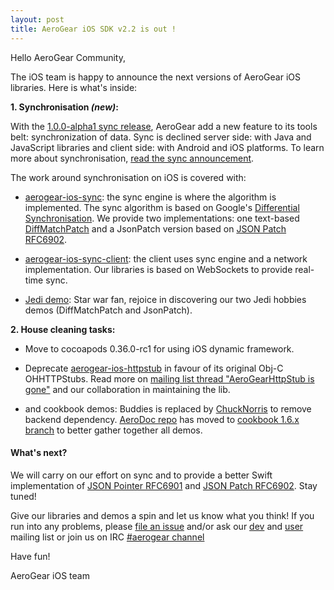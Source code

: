 ```yaml
---
layout: post
title: AeroGear iOS SDK v2.2 is out !
---
```


Hello AeroGear Community,

The iOS team is happy to announce the next versions of AeroGear iOS libraries. Here is what's inside:

**1. Synchronisation *(new)*:**

With the [1.0.0-alpha1 sync release](/sync), AeroGear add a new feature to its tools belt: synchronization of data. Sync is declined server side: with Java and JavaScript libraries and client side: with Android and iOS platforms. To learn more about synchronisation, [read the sync announcement](/news/2015/02/17/aerogear-sync/index.html).

The work around synchronisation on iOS is covered with:

- [aerogear-ios-sync](https://github.com/aerogear/aerogear-ios-sync): the sync engine is where the algorithm is implemented. The sync algorithm is based on Google's [Differential Synchronisation](http://research.google.com/pubs/pub35605.html). We provide two implementations: one text-based [DiffMatchPatch](https://github.com/aerogear/aerogear-diffmatchpatch-ios) and a JsonPatch version based on [JSON Patch RFC6902](https://tools.ietf.org/html/rfc6902). 

- [aerogear-ios-sync-client](https://github.com/aerogear/aerogear-ios-sync-client): the client uses sync engine and a network implementation. Our libraries is based on WebSockets to provide real-time sync.

- [Jedi demo](https://github.com/aerogear/aerogear-ios-cookbook/tree/master/Jedi): Star war fan, rejoice in discovering our two Jedi hobbies demos (DiffMatchPatch and JsonPatch).
      
**2. House cleaning tasks:**

- Move to cocoapods 0.36.0-rc1 for using iOS dynamic framework.

- Deprecate [aerogear-ios-httpstub](https://github.com/aerogear/aerogear-ios-httpstub) in favour of its original Obj-C OHHTTPStubs. Read more on [mailing list thread "AeroGearHttpStub is gone"](http://aerogear-dev.1069024.n5.nabble.com/aerogear-dev-AeroGearHttpStub-is-gone-long-live-OHHTTPStubs-td11016.html) and our collaboration in maintaining the lib.

- and cookbook demos: Buddies is replaced by [ChuckNorris](https://github.com/aerogear/aerogear-ios-cookbook/tree/master/ChuckNorrisJokes) to remove backend dependency. [AeroDoc repo](https://github.com/aerogear/aerogear-aerodoc-ios) has moved to [cookbook 1.6.x branch](https://github.com/aerogear/aerogear-ios-cookbook/tree/1.6.x) to better gather together all demos.

#### What's next?
We will carry on our effort on sync and to provide a better Swift implementation of [JSON Pointer RFC6901](https://tools.ietf.org/html/rfc6901) and [JSON Patch RFC6902](https://tools.ietf.org/html/rfc6902). Stay tuned!

Give our libraries and demos a spin and let us know what you think!  If you run into any problems, please [file an issue](http://issues.jboss.org/browse/AGIOS)  and/or ask our [dev](https://lists.jboss.org/mailman/listinfo/aerogear-dev) and [user](https://lists.jboss.org/mailman/listinfo/aerogear-users) mailing list or join us on IRC  [#aerogear channel](irc://irc.freenode.net/aerogear)

Have fun!

AeroGear iOS team